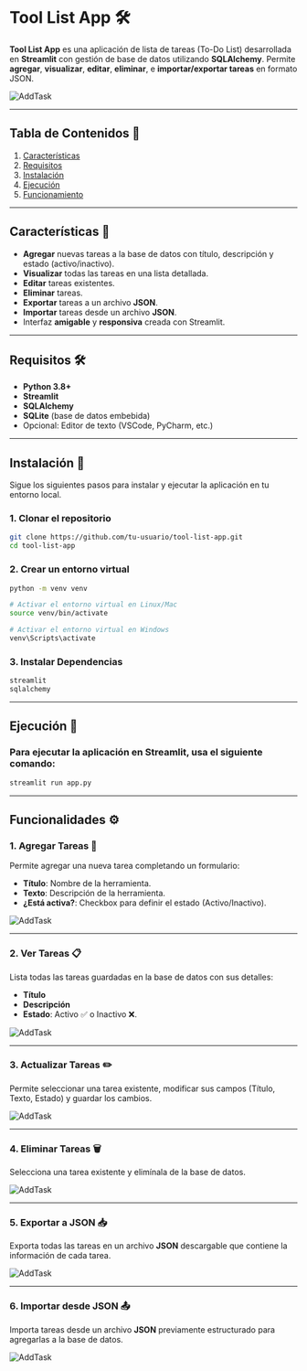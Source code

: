 # Tool List App 🛠️

**Tool List App** es una aplicación de lista de tareas (To-Do List) desarrollada en **Streamlit** con gestión de base de datos utilizando **SQLAlchemy**. Permite **agregar**, **visualizar**, **editar**, **eliminar**, e **importar/exportar tareas** en formato JSON.

![AddTask](img/menu.png)

---

## Tabla de Contenidos 📑
1. [Características](#características)
2. [Requisitos](#requisitos)
3. [Instalación](#instalación)
4. [Ejecución](#ejecución)
5. [Funcionamiento](#funcionamiento)

---

## Características 🎯

- **Agregar** nuevas tareas a la base de datos con título, descripción y estado (activo/inactivo).
- **Visualizar** todas las tareas en una lista detallada.
- **Editar** tareas existentes.
- **Eliminar** tareas.
- **Exportar** tareas a un archivo **JSON**.
- **Importar** tareas desde un archivo **JSON**.
- Interfaz **amigable** y **responsiva** creada con Streamlit.

---

## Requisitos 🛠️

- **Python 3.8+**
- **Streamlit**
- **SQLAlchemy**
- **SQLite** (base de datos embebida)
- Opcional: Editor de texto (VSCode, PyCharm, etc.)

---

## Instalación 🚀

Sigue los siguientes pasos para instalar y ejecutar la aplicación en tu entorno local.

### 1. Clonar el repositorio

```bash
git clone https://github.com/tu-usuario/tool-list-app.git
cd tool-list-app
```
### 2. Crear un entorno virtual
```bash
python -m venv venv

# Activar el entorno virtual en Linux/Mac
source venv/bin/activate

# Activar el entorno virtual en Windows
venv\Scripts\activate
```
### 3. Instalar Dependencias
```bash
streamlit
sqlalchemy
```

---

## Ejecución 🚀

### Para ejecutar la aplicación en Streamlit, usa el siguiente comando:

```bash
streamlit run app.py
```

---

## Funcionalidades ⚙️

### 1. Agregar Tareas 📝  
Permite agregar una nueva tarea completando un formulario:  
- **Título**: Nombre de la herramienta.  
- **Texto**: Descripción de la herramienta.  
- **¿Está activa?**: Checkbox para definir el estado (Activo/Inactivo).

![AddTask](img/AgregarTarea.png)

---

### 2. Ver Tareas 📋  
Lista todas las tareas guardadas en la base de datos con sus detalles:  
- **Título**  
- **Descripción**  
- **Estado**: Activo ✅ o Inactivo ❌.

![AddTask](img/Listado.png)

---

### 3. Actualizar Tareas ✏️  
Permite seleccionar una tarea existente, modificar sus campos (Título, Texto, Estado) y guardar los cambios.

![AddTask](img/Update.png)

---

### 4. Eliminar Tareas 🗑️  
Selecciona una tarea existente y elimínala de la base de datos.

![AddTask](img/Delete.png)

---

### 5. Exportar a JSON 📥  
Exporta todas las tareas en un archivo **JSON** descargable que contiene la información de cada tarea.

![AddTask](img/Export.png)

---

### 6. Importar desde JSON 📤  
Importa tareas desde un archivo **JSON** previamente estructurado para agregarlas a la base de datos.

![AddTask](img/Import.png)